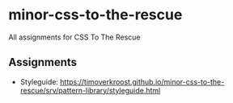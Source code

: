 # minor-css-to-the-rescue
All assignments for CSS To The Rescue

## Assignments
- Styleguide: https://timoverkroost.github.io/minor-css-to-the-rescue/srv/pattern-library/styleguide.html

